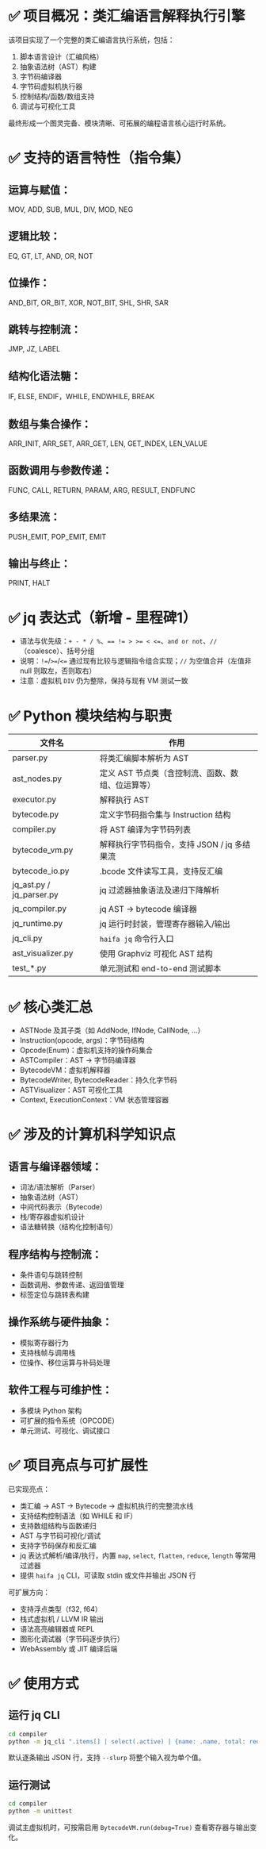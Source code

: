 # ✅ 项目概况：类汇编语言解释执行引擎
该项目实现了一个完整的类汇编语言执行系统，包括：
1. 脚本语言设计（汇编风格）
2. 抽象语法树（AST）构建
3. 字节码编译器
4. 字节码虚拟机执行器
5. 控制结构/函数/数组支持
6. 调试与可视化工具

最终形成一个图灵完备、模块清晰、可拓展的编程语言核心运行时系统。

# ✅ 支持的语言特性（指令集）
## 运算与赋值：
MOV, ADD, SUB, MUL, DIV, MOD, NEG

## 逻辑比较：
EQ, GT, LT, AND, OR, NOT

## 位操作：
AND_BIT, OR_BIT, XOR, NOT_BIT, SHL, SHR, SAR

## 跳转与控制流：
JMP, JZ, LABEL

## 结构化语法糖：
IF, ELSE, ENDIF，WHILE, ENDWHILE, BREAK

## 数组与集合操作：
ARR_INIT, ARR_SET, ARR_GET, LEN, GET_INDEX, LEN_VALUE

## 函数调用与参数传递：
FUNC, CALL, RETURN, PARAM, ARG, RESULT, ENDFUNC

## 多结果流：
PUSH_EMIT, POP_EMIT, EMIT

## 输出与终止：
PRINT, HALT

# ✅ jq 表达式（新增 - 里程碑1）
- 语法与优先级：`+ - * / %`、`== != > >= < <=`、`and or not`、`//`（coalesce）、括号分组
- 说明：`!=`/`>=`/`<=` 通过现有比较与逻辑指令组合实现；`//` 为空值合并（左值非 null 则取左，否则取右）
- 注意：虚拟机 `DIV` 仍为整除，保持与现有 VM 测试一致

# ✅ Python 模块结构与职责

| 文件名	| 作用                   |
| ---	|----------------------| 
|parser.py	| 将类汇编脚本解析为 AST        |
|ast_nodes.py	| 定义 AST 节点类（含控制流、函数、数组、位运算等） |
|executor.py	| 解释执行 AST             |
|bytecode.py	| 定义字节码指令集与 Instruction 结构 |
|compiler.py	| 将 AST 编译为字节码列表       |
|bytecode_vm.py	| 解释执行字节码指令，支持 JSON / jq 多结果流 |
|bytecode_io.py	| .bcode 文件读写工具，支持反汇编  |
|jq_ast.py / jq_parser.py	| jq 过滤器抽象语法及递归下降解析 |
|jq_compiler.py	| jq AST → bytecode 编译器 |
|jq_runtime.py	| jq 运行时封装，管理寄存器输入/输出 |
|jq_cli.py	| `haifa jq` 命令行入口 |
|ast_visualizer.py	| 使用 Graphviz 可视化 AST 结构 |
|test_*.py	| 单元测试和 end-to-end 测试脚本|


# ✅ 核心类汇总
- ASTNode 及其子类（如 AddNode, IfNode, CallNode, …）
- Instruction(opcode, args)：字节码结构
- Opcode(Enum)：虚拟机支持的操作码集合
- ASTCompiler：AST → 字节码编译器
- BytecodeVM：虚拟机解释器
- BytecodeWriter, BytecodeReader：持久化字节码
- ASTVisualizer：AST 可视化工具
- Context, ExecutionContext：VM 状态管理容器

# ✅ 涉及的计算机科学知识点
## 语言与编译器领域：
- 词法/语法解析（Parser）
- 抽象语法树（AST）
- 中间代码表示（Bytecode）
- 栈/寄存器虚拟机设计
- 语法糖转换（结构化控制语句）

## 程序结构与控制流：
- 条件语句与跳转控制
- 函数调用、参数传递、返回值管理
- 标签定位与跳转表构建

## 操作系统与硬件抽象：
- 模拟寄存器行为
- 支持栈帧与调用栈
- 位操作、移位运算与补码处理

## 软件工程与可维护性：
- 多模块 Python 架构
- 可扩展的指令系统（OPCODE）
- 单元测试、可视化、调试接口

# ✅ 项目亮点与可扩展性
已实现亮点：
- 类汇编 → AST → Bytecode → 虚拟机执行的完整流水线
- 支持结构控制语法（如 WHILE 和 IF）
- 支持数组结构与函数递归
- AST 与字节码可视化/调试
- 支持字节码保存和反汇编
- jq 表达式解析/编译/执行，内置 `map`, `select`, `flatten`, `reduce`, `length` 等常用过滤器
- 提供 `haifa jq` CLI，可读取 stdin 或文件并输出 JSON 行

可扩展方向：
- 支持浮点类型（f32, f64）
- 栈式虚拟机 / LLVM IR 输出
- 语法高亮编辑器或 REPL
- 图形化调试器（字节码逐步执行）
- WebAssembly 或 JIT 编译后端

# ✅ 使用方式
## 运行 jq CLI
```bash
cd compiler
python -m jq_cli ".items[] | select(.active) | {name: .name, total: reduce(.scores, 'sum')}" --input data.json
```

默认逐条输出 JSON 行，支持 `--slurp` 将整个输入视为单个值。

## 运行测试
```bash
cd compiler
python -m unittest
```

调试主虚拟机时，可按需启用 `BytecodeVM.run(debug=True)` 查看寄存器与输出变化。
